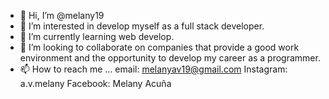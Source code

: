 - 👋 Hi, I’m @melany19
- 👀 I’m interested in develop myself as a full stack developer.
- 🌱 I’m currently learning web develop.
- 💞️ I’m looking to collaborate on companies that provide a good work environment and the opportunity to develop my career as a programmer.
- 📫 How to reach me ...
email: melanyav19@gmail.com
Instagram: a.v.melany
Facebook: Melany Acuña
<!---
melany19/melany19 is a ✨ special ✨ repository because its `README.md` (this file) appears on your GitHub profile.
You can click the Preview link to take a look at your changes.
--->
